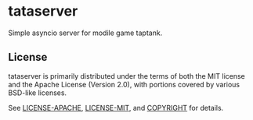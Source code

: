 # tataserver
Simple asyncio server for modile game taptank.

## License

tataserver is primarily distributed under the terms of both the MIT license
and the Apache License (Version 2.0), with portions covered by various
BSD-like licenses.

See [LICENSE-APACHE](LICENSE-APACHE), [LICENSE-MIT](LICENSE-MIT), and [COPYRIGHT](COPYRIGHT) for details.
